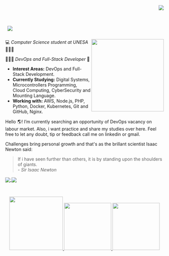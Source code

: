 <div align='right'>
  <a href="#"><img src="https://visitor-badge.glitch.me/badge?page_id=isaacalves7.visitor-badge"/></a>
</div>

<h1> &nbsp;<img src= "https://readme-typing-svg.herokuapp.com?color=0094F5&lines=Hello+Devs!++Welcome+to+my+Lab!;My+name+is+Isaac+Alves+Pinheiro...;But+you+can+call+me+IsaacAlves7;%7C"/> </h1>

<img align='right' src="https://user-images.githubusercontent.com/61624336/116183082-a7f44780-a6f3-11eb-9365-2118e0f5b29b.png" width="230">

💻 *Computer Science student at UNESA* 👨🏾‍🔬 

👨🏾‍💻 *DevOps and Full-Stack Developer* 💜

- **Interest Areas:** DevOps and Full-Stack Development.  
- **Currently Studying:** Digital Systems, Microcontrollers Programming, Cloud Computing, CyberSecurity and Mounting Language.   
- **Working with:** AWS, Node.js, PHP, Python, Docker, Kubernetes, Git and GitHub, Nginx.

Hello 🌎! I’m currently searching an opportunity of DevOps vacancy on labour market. Also, i want practice and share my studies over here. Feel free to let any doubt, tip or feedback call me on linkedin or gmail.

Challenges bring personal growth and that's as the brillant scientist Isaac Newton said:

<blockquote>
  If i have seen further than others, it is by standing upon the shoulders of giants.<br \>
  - <i>Sir Isaac Newton</i>
</blockquote>

<a href="https://www.linkedin.com/in/isaac-alves-pinheiro-012324198/">
    <img
         align="center"
         src="https://img.shields.io/badge/LinkedIn-fff?style=for-the-badge&logo=linkedin&logoColor=blue"
  </a>
  <a href="mailto:isaacalves0720@gmail.com">
    <img
      align="center"
      src="https://img.shields.io/badge/Gmail-fff?style=for-the-badge&logo=gmail&logoColor=red"
    />
  </a>
  
  &nbsp;
    
  <div align="center">
  <a href="https://github.com/IsaacAlves7">
  <img height="170em" src="https://user-images.githubusercontent.com/61624336/115090011-0fd3b280-9eea-11eb-85ed-cd4ff8874740.png"/>
  <img height="150em" src="https://github-readme-stats-eight-theta.vercel.app/api/top-langs/?username=IsaacAlves7&layout=compact&langs_count=8&theme=#000"/>
  <img height="150em" src="https://github-readme-stats.vercel.app/api?username=IsaacAlves7&show_icons=true&hide_border=true"/>
</div>

<!-- ![Snake animation](https://github.com/larissadalimar/larissadalimar/blob/output/github-contribution-grid-snake.svg) -->
